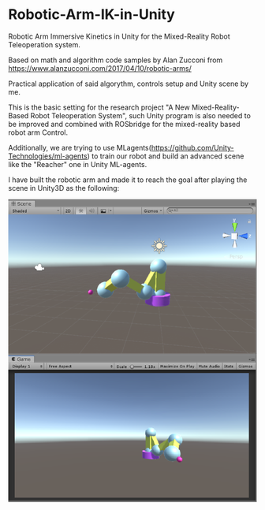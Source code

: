 # Robotic-Arm-IK-in-Unity
Robotic Arm Immersive Kinetics in Unity for the Mixed-Reality Robot Teleoperation system.

Based on math and algorithm code samples by Alan Zucconi from https://www.alanzucconi.com/2017/04/10/robotic-arms/

Practical application of said algorythm, controls setup and Unity scene by me.

This is the basic setting for the research project "A New Mixed-Reality-Based Robot Teleoperation System", such Unity program is also needed to be improved and combined with ROSbridge for the mixed-reality based robot arm Control.

Additionally, we are trying to use MLagents(https://github.com/Unity-Technologies/ml-agents) to train our robot and build an advanced scene like the "Reacher" one in Unity ML-agents.

I have built the robotic arm and made it to reach the goal after playing the scene in Unity3D as the following:

![avatar](https://github.com/2000222/Robotic-Arm-IK-in-Unity/blob/master/Robotic%20Arm.png)
